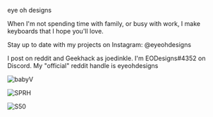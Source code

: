 eye oh designs

When I'm not spending time with family, or busy with work, I make keyboards that I hope you'll love.

Stay up to date with my projects on Instagram: @eyeohdesigns

I post on reddit and Geekhack as joedinkle. I'm EODesigns#4352 on Discord. My "official" reddit handle is eyeohdesigns

![babyV](https://imgur.com/o2DIRJw.jpg)

![SPRH](https://imgur.com/DHR0beS.jpg)

![S50](https://i.imgur.com/8zF8uEo.jpg)
